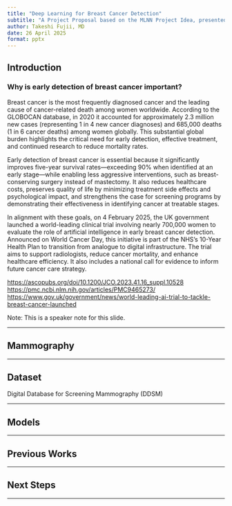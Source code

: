 ```yaml
---
title: "Deep Learning for Breast Cancer Detection"
subtitle: "A Project Proposal based on the MLNN Project Idea, presented as part of the CM3070 Computer Science Final Project"
author: Takeshi Fujii, MD
date: 26 April 2025
format: pptx
---
```


## Introduction

### Why is early detection of breast cancer important?

Breast cancer is the most frequently diagnosed cancer and the leading cause of cancer-related death among women worldwide. According to the GLOBOCAN database, in 2020 it accounted for approximately 2.3 million new cases (representing 1 in 4 new cancer diagnoses) and 685,000 deaths (1 in 6 cancer deaths) among women globally. This substantial global burden highlights the critical need for early detection, effective treatment, and continued research to reduce mortality rates.

Early detection of breast cancer is essential because it significantly improves five-year survival rates—exceeding 90% when identified at an early stage—while enabling less aggressive interventions, such as breast-conserving surgery instead of mastectomy. It also reduces healthcare costs, preserves quality of life by minimizing treatment side effects and psychological impact, and strengthens the case for screening programs by demonstrating their effectiveness in identifying cancer at treatable stages.

In alignment with these goals, on 4 February 2025, the UK government launched a world-leading clinical trial involving nearly 700,000 women to evaluate the role of artificial intelligence in early breast cancer detection. Announced on World Cancer Day, this initiative is part of the NHS’s 10-Year Health Plan to transition from analogue to digital infrastructure. The trial aims to support radiologists, reduce cancer mortality, and enhance healthcare efficiency. It also includes a national call for evidence to inform future cancer care strategy.

https://ascopubs.org/doi/10.1200/JCO.2023.41.16_suppl.10528
https://pmc.ncbi.nlm.nih.gov/articles/PMC9465273/
https://www.gov.uk/government/news/world-leading-ai-trial-to-tackle-breast-cancer-launched

Note:
This is a speaker note for this slide.

---

## Mammography

---

## Dataset

Digital Database for Screening Mammography (DDSM)

---

## Models

---

## Previous Works

---

## Next Steps

---
